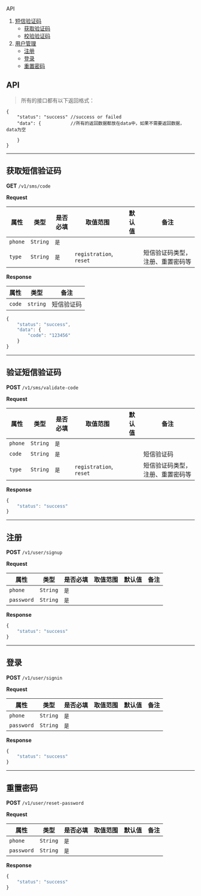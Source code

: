 API
1. [短信验证码](#获取短信验证码)
    * [获取验证码](#获取短信验证码)
    * [校验验证码](#验证短信验证码)
2. [用户管理](#注册)
    * [注册](#注册)
    * [登录](#登录)
    * [重置密码](#重置密码)

## API

> 所有的接口都有以下返回格式：

```
{
    "status": "success" //success or failed
    "data": {           //所有的返回数据都放在data中，如果不需要返回数据，data为空

    }
}
```

---

## 获取短信验证码
**GET** `/v1/sms/code`

**Request**

属性 | 类型 | 是否必填 | 取值范围 | 默认值 | 备注
--- | --- | --- | --- | --- | ---
`phone`|`String`|`是`|||
`type`|`String`|`是`|`registration`, `reset`||短信验证码类型，注册、重置密码等

**Response**

属性 | 类型 | 备注
--- | --- | ---
`code`|`string`|短信验证码

```javascript
{
    "status": "success",
    "data": {
        "code": "123456"
    }
}
```

---

## 验证短信验证码
**POST** `/v1/sms/validate-code`

**Request**

属性 | 类型 | 是否必填 | 取值范围 | 默认值 | 备注
--- | --- | --- | --- | --- | ---
`phone`|`String`|`是`|||
`code`|`String`|`是`|||短信验证码
`type`|`String`|`是`|`registration`, `reset`||短信验证码类型，注册、重置密码等

**Response**

```javascript
{
    "status": "success"
}
```

---

## 注册
**POST** `/v1/user/signup`

**Request**

属性 | 类型 | 是否必填 | 取值范围 | 默认值 | 备注
--- | --- | --- | --- | --- | ---
`phone`|`String`|`是`|||
`password`|`String`|`是`|||

**Response**

```javascript
{
    "status": "success"
}
```

---

## 登录
**POST** `/v1/user/signin`

**Request**

属性 | 类型 | 是否必填 | 取值范围 | 默认值 | 备注
--- | --- | --- | --- | --- | ---
`phone`|`String`|`是`|||
`password`|`String`|`是`|||

**Response**

```javascript
{
    "status": "success"
}
```

---

## 重置密码
**POST** `/v1/user/reset-password`

**Request**

属性 | 类型 | 是否必填 | 取值范围 | 默认值 | 备注
--- | --- | --- | --- | --- | ---
`phone`|`String`|`是`|||
`password`|`String`|`是`|||

**Response**

```javascript
{
    "status": "success"
}
```

